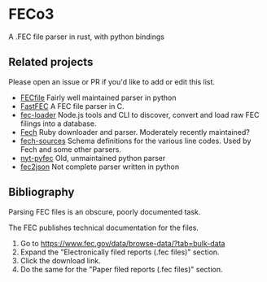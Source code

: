 # FECo3

A .FEC file parser in rust, with python bindings

## Related projects

Please open an issue or PR if you'd like to add or edit this list.

- [FECfile](https://github.com/esonderegger/fecfile)
  Fairly well maintained parser in python
- [FastFEC](https://github.com/washingtonpost/FastFEC)
  A FEC file parser in C.
- [fec-loader](https://github.com/PublicI/fec-loader)
  Node.js tools and CLI to discover, convert and load raw FEC filings into a database.
- [Fech](https://github.com/dwillis/Fech)
  Ruby downloader and parser. Moderately recently maintained?
- [fech-sources](https://github.com/dwillis/fech-sources)
  Schema definitions for the various line codes. Used by Fech and some other parsers.
- [nyt-pyfec](https://github.com/newsdev/nyt-pyfec)
  Old, unmaintained python parser
- [fec2json](https://github.com/newsdev/fec2json)
  Not complete parser written in python

## Bibliography

Parsing FEC files is an obscure, poorly documented task.

The FEC publishes technical documentation for the files.

1. Go to https://www.fec.gov/data/browse-data/?tab=bulk-data
2. Expand the "Electronically filed reports (.fec files)" section.
3. Click the download link.
4. Do the same for the "Paper filed reports (.fec files)" section.
